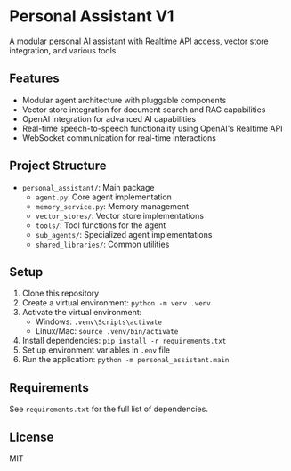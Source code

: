 # Personal Assistant V1

A modular personal AI assistant with Realtime API access, vector store integration, and various tools.

## Features

- Modular agent architecture with pluggable components
- Vector store integration for document search and RAG capabilities
- OpenAI integration for advanced AI capabilities
- Real-time speech-to-speech functionality using OpenAI's Realtime API
- WebSocket communication for real-time interactions

## Project Structure

- `personal_assistant/`: Main package
  - `agent.py`: Core agent implementation
  - `memory_service.py`: Memory management
  - `vector_stores/`: Vector store implementations
  - `tools/`: Tool functions for the agent
  - `sub_agents/`: Specialized agent implementations
  - `shared_libraries/`: Common utilities

## Setup

1. Clone this repository
2. Create a virtual environment: `python -m venv .venv`
3. Activate the virtual environment:
   - Windows: `.venv\Scripts\activate`
   - Linux/Mac: `source .venv/bin/activate`
4. Install dependencies: `pip install -r requirements.txt`
5. Set up environment variables in `.env` file
6. Run the application: `python -m personal_assistant.main`

## Requirements

See `requirements.txt` for the full list of dependencies.

## License

MIT
